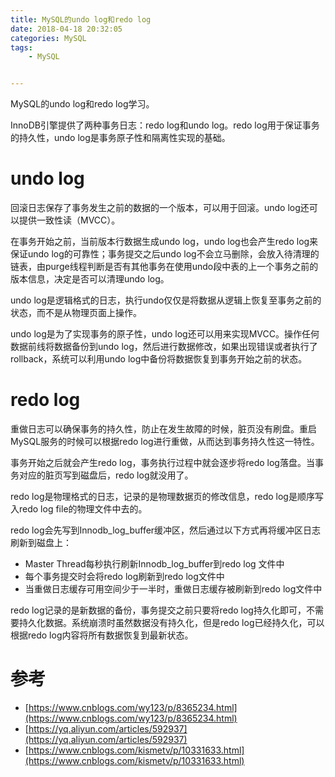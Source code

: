 ```yaml
---
title: MySQL的undo log和redo log
date: 2018-04-18 20:32:05
categories: MySQL
tags: 
	- MySQL


---
```


MySQL的undo log和redo log学习。

<!--more-->

InnoDB引擎提供了两种事务日志：redo log和undo log。redo log用于保证事务的持久性，undo log是事务原子性和隔离性实现的基础。

# undo log

回滚日志保存了事务发生之前的数据的一个版本，可以用于回滚。undo log还可以提供一致性读（MVCC）。

在事务开始之前，当前版本行数据生成undo log，undo log也会产生redo log来保证undo log的可靠性；事务提交之后undo log不会立马删除，会放入待清理的链表，由purge线程判断是否有其他事务在使用undo段中表的上一个事务之前的版本信息，决定是否可以清理undo log。

undo log是逻辑格式的日志，执行undo仅仅是将数据从逻辑上恢复至事务之前的状态，而不是从物理页面上操作。

undo log是为了实现事务的原子性，undo log还可以用来实现MVCC。操作任何数据前线将数据备份到undo log，然后进行数据修改，如果出现错误或者执行了rollback，系统可以利用undo log中备份将数据恢复到事务开始之前的状态。

# redo log

重做日志可以确保事务的持久性，防止在发生故障的时候，脏页没有刷盘。重启MySQL服务的时候可以根据redo log进行重做，从而达到事务持久性这一特性。

事务开始之后就会产生redo log，事务执行过程中就会逐步将redo log落盘。当事务对应的脏页写到磁盘后，redo log就没用了。

redo log是物理格式的日志，记录的是物理数据页的修改信息，redo log是顺序写入redo log file的物理文件中去的。

redo log会先写到Innodb_log_buffer缓冲区，然后通过以下方式再将缓冲区日志刷新到磁盘上：

- Master Thread每秒执行刷新Innodb_log_buffer到redo log 文件中
- 每个事务提交时会将redo log刷新到redo log文件中
- 当重做日志缓存可用空间少于一半时，重做日志缓存被刷新到redo log文件中

redo log记录的是新数据的备份，事务提交之前只要将redo log持久化即可，不需要持久化数据。系统崩溃时虽然数据没有持久化，但是redo log已经持久化，可以根据redo log内容将所有数据恢复到最新状态。

# 参考

- [https://www.cnblogs.com/wy123/p/8365234.html](https://www.cnblogs.com/wy123/p/8365234.html)
- [https://yq.aliyun.com/articles/592937](https://yq.aliyun.com/articles/592937)
- [https://www.cnblogs.com/kismetv/p/10331633.html](https://www.cnblogs.com/kismetv/p/10331633.html)
